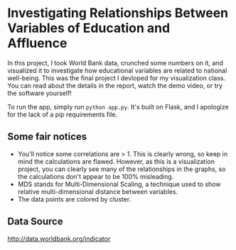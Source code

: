 # Investigating Relationships Between Variables of Education and Affluence
In this project, I took World Bank data, crunched some numbers on it, and visualized it to investigate how educational variables
are related to national well-being. This was the final project I devloped for my visualization class.
You can read about the details in the report, watch the demo video, or try the software yourself!

To run the app, simply run `python app.py`. It's built on Flask, and I apologize for the lack of a pip requirements file.

## Some fair notices
- You'll notice some correlations are > 1. This is clearly wrong, so keep in mind the calculations are flawed.
However, as this is a visualization project, you can clearly see many of the relationships in the graphs,
so the calculations don't appear to be 100% misleading.
- MDS stands for Multi-Dimensional Scaling, a technique used to show relative multi-dimensional distance between variables.
- The data points are colored by cluster.

## Data Source
http://data.worldbank.org/indicator
